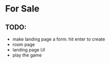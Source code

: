 # For Sale

## TODO:

- make landing page a form: hit enter to create
- room page
- landing page UI
- play the game
